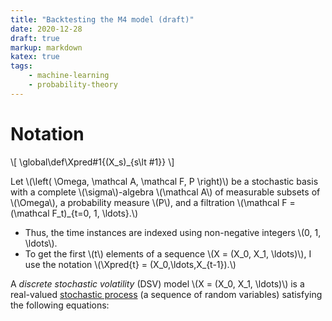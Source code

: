 ```yaml
---
title: "Backtesting the M4 model (draft)"
date: 2020-12-28
draft: true
markup: markdown
katex: true
tags:
    - machine-learning
    - probability-theory
---
```


# Notation

\\[
    \global\def\Xpred#1{(X_s)_{s\lt #1}}
\\]

Let \\(\left( \Omega, \mathcal A, \mathcal F, P \right)\\) be a stochastic basis with a complete \\(\sigma\\)-algebra \\(\mathcal A\\) of measurable subsets of \\(\Omega\\), a probability measure \\(P\\), and a filtration \\(\mathcal F = (\mathcal F_t)_{t=0, 1, \ldots}.\\) 

* Thus, the time instances are indexed using non-negative integers \\(0, 1, \ldots\\).
* To get the first \\(t\\) elements of a sequence \\(X = (X_0, X_1, \ldots)\\), I use the notation \\(\Xpred{t} = (X_0,\ldots,X_{t-1}).\\)

A _discrete stochastic volatility_ (DSV) model \\(X = (X_0, X_1, \ldots)\\) is a real-valued [stochastic process](https://en.wikipedia.org/wiki/Stochastic_process) (a sequence of random variables) satisfying the following equations:

<!-- vim: set syntax=markdown: set spelllang=en_us: set spell: -->
